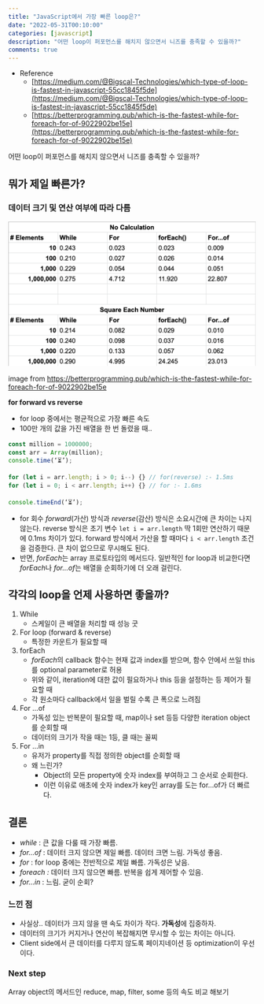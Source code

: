 ```yaml
---
title: "JavaScript에서 가장 빠른 loop은?"
date: "2022-05-31T00:10:00"
categories: [javascript]
description: "어떤 loop이 퍼포먼스를 해치지 않으면서 니즈를 충족할 수 있을까?"
comments: true
---
```


- Reference
    - [https://medium.com/@Bigscal-Technologies/which-type-of-loop-is-fastest-in-javascript-55cc1845f5de](https://medium.com/@Bigscal-Technologies/which-type-of-loop-is-fastest-in-javascript-55cc1845f5de)
    - [https://betterprogramming.pub/which-is-the-fastest-while-for-foreach-for-of-9022902be15e](https://betterprogramming.pub/which-is-the-fastest-while-for-foreach-for-of-9022902be15e)

어떤 loop이 퍼포먼스를 해치지 않으면서 니즈를 충족할 수 있을까?

## 뭐가 제일 빠른가?

### 데이터 크기 및 연산 여부에 따라 다름

![image](../../assets/javascript-loop/test.png)

image from https://betterprogramming.pub/which-is-the-fastest-while-for-foreach-for-of-9022902be15e

**for forward vs reverse**

- for loop 중에서는 평균적으로 가장 빠른 속도
- 100만 개의 값을 가진 배열을 한 번 돌렸을 때..

```jsx
const million = 1000000;
const arr = Array(million);
console.time(‘⏳’);

for (let i = arr.length; i > 0; i--) {} // for(reverse) :- 1.5ms
for (let i = 0; i < arr.length; i++) {} // for :- 1.6ms

console.timeEnd(‘⏳’);
```

- for 회수 *forward*(가산) 방식과 *reverse*(감산) 방식은 소요시간에 큰 차이는 나지 않는다. reverse 방식은 초기 변수 `let i = arr.length` 딱 1회만 연산하기 때문에 0.1ms 차이가 있다. forward 방식에서 가산을 할 때마다 `i < arr.length` 조건을 검증한다. 큰 차이 없으므로 무시해도 된다.
- 반면, *forEach*는 array 프로토타입의 메서드다. 일반적인 for loop과 비교한다면 *forEach*나 *for…of*는 배열을 순회하기에 더 오래 걸린다.

## 각각의 loop을 언제 사용하면 좋을까?

1. While
    - 스케일이 큰 배열을 처리할 때 성능 굿
2. For loop (forward & reverse)
    - 특정한 카운트가 필요할 때
3. forEach
    - *forEach*의 callback 함수는 현재 값과 index를 받으며, 함수 안에서 쓰일 this를 optional parameter로 허용
    - 위와 같이, iteration에 대한 값이 필요하거나 this 등을 설정하는 등 제어가 필요할 때
    - 각 원소마다 callback에서 일을 벌릴 수록 큰 폭으로 느려짐
4. For …of
    - 가독성 있는 반복문이 필요할 때, map이나 set 등등 다양한 iteration object를 순회할 때
    - 데이터의 크기가 작을 때는 1등, 클 때는 꼴찌
5. For …in
    - 유저가 property를 직접 정의한 object를 순회할 때
    - 왜 느린가?
        - Object의 모든 property에 숫자 index를 부여하고 그 순서로 순회한다.
        - 이런 이유로 애초에 숫자 index가 key인 array를 도는 for…of가 더 빠르다.

## 결론

- *while* : 큰 값을 다룰 때 가장 빠름.
- *for…of* : 데이터 크지 않으면 제일 빠름. 데이터 크면 느림. 가독성 좋음.
- *for* : for loop 중에는 전반적으로 제일 빠름. 가독성은 낮음.
- *foreach :* 데이터 크지 않으면 빠름. 반복을 쉽게 제어할 수 있음.
- *for…in* : 느림. 굳이 순회?

### 느낀 점

- 사실상.. 데이터가 크지 않을 땐 속도 차이가 작다. **가독성**에 집중하자.
- 데이터의 크기가 커지거나 연산이 복잡해지면 무시할 수 있는 차이는 아니다.
- Client side에서 큰 데이터를 다루지 않도록 페이지네이션 등 optimization이 우선이다.

### Next step

Array object의 메서드인 reduce, map, filter, some 등의 속도 비교 해보기